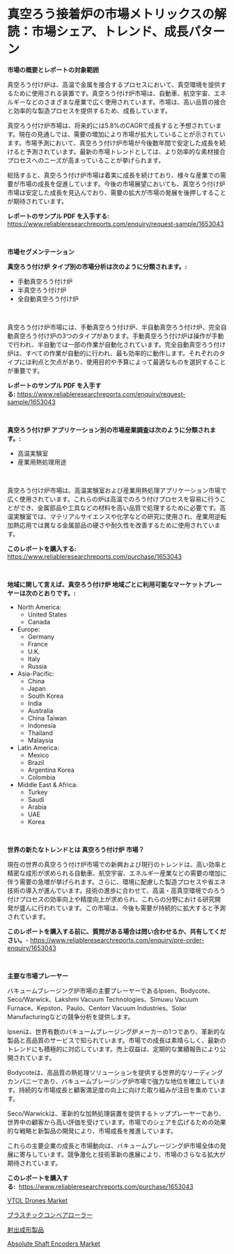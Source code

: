 <p><h1>真空ろう接着炉の市場メトリックスの解読：市場シェア、トレンド、成長パターン</h1></p><p><strong>市場の概要とレポートの対象範囲</strong></p>
<p><p>真空ろう付け炉は、高温で金属を接合するプロセスにおいて、真空環境を提供するために使用される装置です。真空ろう付け炉市場は、自動車、航空宇宙、エネルギーなどのさまざまな産業で広く使用されています。市場は、高い品質の接合と効率的な製造プロセスを提供するため、成長しています。</p><p>真空ろう付け炉市場は、将来的には5.8%のCAGRで成長すると予想されています。現在の見通しでは、需要の増加により市場が拡大していることが示されています。市場予測において、真空ろう付け炉市場が今後数年間で安定した成長を続けると予測されています。最新の市場トレンドとしては、より効率的な素材接合プロセスへのニーズが高まっていることが挙げられます。</p><p>総括すると、真空ろう付け炉市場は着実に成長を続けており、様々な産業での需要が市場の成長を促進しています。今後の市場展望においても、真空ろう付け炉市場は安定した成長を見込んでおり、需要の拡大が市場の発展を後押しすることが期待されています。</p></p>
<p><strong>レポートのサンプル PDF を入手する:</strong> <a href="https://www.reliableresearchreports.com/enquiry/request-sample/1653043">https://www.reliableresearchreports.com/enquiry/request-sample/1653043</a></p>
<p>&nbsp;</p>
<p><strong>市場セグメンテーション</strong></p>
<p><strong>真空ろう付け炉 タイプ別の市場分析は次のように分類されます。:</strong></p>
<p><ul><li>手動真空ろう付け炉</li><li>半真空ろう付け炉</li><li>全自動真空ろう付け炉</li></ul></p>
<p>&nbsp;</p>
<p><p>真空ろう付け炉市場には、手動真空ろう付け炉、半自動真空ろう付け炉、完全自動真空ろう付け炉の3つのタイプがあります。手動真空ろう付け炉は操作が手動で行われ、半自動では一部の作業が自動化されています。完全自動真空ろう付け炉は、すべての作業が自動的に行われ、最も効率的に動作します。それぞれのタイプには利点と欠点があり、使用目的や予算によって最適なものを選択することが重要です。</p></p>
<p><strong>レポートのサンプル PDF を入手する:</strong>&nbsp;<a href="https://www.reliableresearchreports.com/enquiry/request-sample/1653043">https://www.reliableresearchreports.com/enquiry/request-sample/1653043</a></p>
<p>&nbsp;</p>
<p><strong> 真空ろう付け炉 アプリケーション別の市場産業調査は次のように分類されます。:</strong></p>
<p><ul><li>高温実験室</li><li>産業用熱処理用途</li></ul></p>
<p>&nbsp;</p>
<p><p>真空ろう付け炉市場は、高温実験室および産業用熱処理アプリケーション市場で広く使用されています。これらの炉は高温でのろう付けプロセスを容易に行うことができ、金属部品や工具などの材料を高い品質で処理するために必要です。高温実験室では、マテリアルサイエンスや化学などの研究に使用され、産業用逆転加熱応用では異なる金属部品の硬さや耐久性を改善するために使用されています。</p></p>
<p><strong>このレポートを購入する:</strong>&nbsp; <a href="https://www.reliableresearchreports.com/purchase/1653043">https://www.reliableresearchreports.com/purchase/1653043</a></p>
<p>&nbsp;</p>
<p><strong>地域に関して言えば、真空ろう付け炉 地域ごとに利用可能なマーケットプレーヤーは次のとおりです。:</strong></p>
<p><ul>
    <li>
        North America:
        <ul>
            <li>United States</li>
            <li>Canada</li>
        </ul>
    </li>
    <li>
        Europe:
        <ul>
            <li>Germany</li>
            <li>France</li>
            <li>U.K.</li>
            <li>Italy</li>
            <li>Russia</li>
        </ul>
    </li>
    <li>
        Asia-Pacific:
        <ul>
            <li>China</li>
            <li>Japan</li>
            <li>South Korea</li>
            <li>India</li>
            <li>Australia</li>
            <li>China Taiwan</li>
            <li>Indonesia</li>
            <li>Thailand</li>
            <li>Malaysia</li>
        </ul>
    </li>
    <li>
        Latin America:
        <ul>
            <li>Mexico</li>
            <li>Brazil</li>
            <li>Argentina Korea</li>
            <li>Colombia</li>
        </ul>
    </li>
    <li>
        Middle East & Africa:
        <ul>
            <li>Turkey</li>
            <li>Saudi</li>
            <li>Arabia</li>
            <li>UAE</li>
            <li>Korea</li>
        </ul>
    </li>
    </ul></p>
<p>&nbsp;</p>
<p><strong>世界の新たなトレンドとは 真空ろう付け炉 市場？</strong></p>
<p><p>現在の世界の真空ろう付け炉市場での新興および現行のトレンドは、高い効率と精密な成形が求められる自動車、航空宇宙、エネルギー産業などの需要の増加に伴う需要の急増が挙げられます。さらに、環境に配慮した製造プロセスや省エネ技術の導入が進んでいます。技術の進歩に合わせて、高温・高真空環境でのろう付けプロセスの効率向上や精度向上が求められ、これらの分野における研究開発が盛んに行われています。この市場は、今後も需要が持続的に拡大すると予測されています。</p></p>
<p><strong>このレポートを購入する前に、質問がある場合は問い合わせるか、共有してください。</strong>- <a href="https://www.reliableresearchreports.com/enquiry/pre-order-enquiry/1653043">https://www.reliableresearchreports.com/enquiry/pre-order-enquiry/1653043</a></p>
<p>&nbsp;</p>
<p><strong>主要な市場プレーヤー</strong></p>
<p><p>バキュームブレージング炉市場の主要プレーヤーであるIpsen、Bodycote、Seco/Warwick、Lakshmi Vacuum Technologies、Simuwu Vacuum Furnace、Kepston、Paulo、Centorr Vacuum Industries、Solar Manufacturingなどの競争分析を提供します。 </p><p>Ipsenは、世界有数のバキュームブレージング炉メーカーの1つであり、革新的な製品と高品質のサービスで知られています。市場での成長は素晴らしく、最新のトレンドにも積極的に対応しています。売上収益は、定期的な業績報告により公開されています。</p><p>Bodycoteは、高品質の熱処理ソリューションを提供する世界的なリーディングカンパニーであり、バキュームブレージング炉市場で強力な地位を確立しています。持続的な市場成長と顧客満足度の向上に向けた取り組みが注目を集めています。</p><p>Seco/Warwickは、革新的な加熱処理装置を提供するトッププレーヤーであり、世界中の顧客から高い評価を受けています。市場でのシェアを広げるための効果的な戦略と新製品の開発により、市場成長を推進しています。</p><p>これらの主要企業の成長と市場動向は、バキュームブレージング炉市場全体の発展に寄与しています。競争激化と技術革新の進展により、市場のさらなる拡大が期待されています。</p></p>
<p><strong>このレポートを購入する:</strong>&nbsp;&nbsp;<a href="https://www.reliableresearchreports.com/purchase/1653043">https://www.reliableresearchreports.com/purchase/1653043</a></p>
<p><p><a href="https://github.com/khayangel/Market-Research-Report-List-2/blob/main/vtol-drones-market.md">VTOL Drones Market</a></p><p><a href="https://github.com/mathieurico66/Market-Research-Report-List-1/blob/main/439466310581.md">プラスチックコンベアローラー</a></p><p><a href="https://github.com/ycmtqqhvk3273/Market-Research-Report-List-1/blob/main/177997010580.md">射出成形製品</a></p><p><a href="https://github.com/YashRP12/Market-Research-Report-List-3/blob/main/absolute-shaft-encoders-market.md">Absolute Shaft Encoders Market</a></p></p>